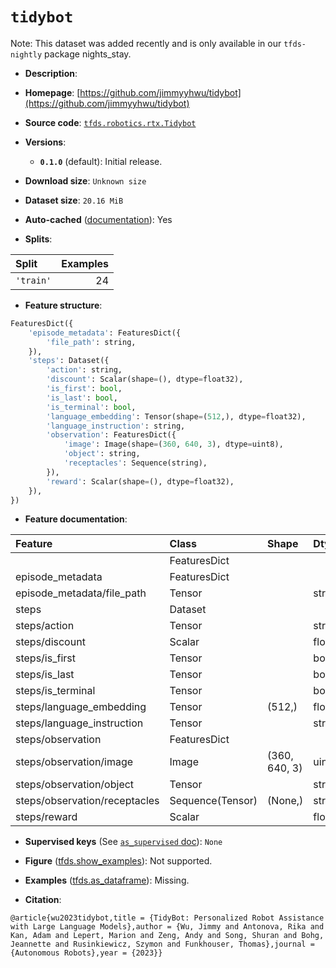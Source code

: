 <div itemscope itemtype="http://schema.org/Dataset">
  <div itemscope itemprop="includedInDataCatalog" itemtype="http://schema.org/DataCatalog">
    <meta itemprop="name" content="TensorFlow Datasets" />
  </div>
  <meta itemprop="name" content="tidybot" />
  <meta itemprop="description" content="&#10;&#10;To use this dataset:&#10;&#10;```python&#10;import tensorflow_datasets as tfds&#10;&#10;ds = tfds.load(&#x27;tidybot&#x27;, split=&#x27;train&#x27;)&#10;for ex in ds.take(4):&#10;  print(ex)&#10;```&#10;&#10;See [the guide](https://www.tensorflow.org/datasets/overview) for more&#10;informations on [tensorflow_datasets](https://www.tensorflow.org/datasets).&#10;&#10;" />
  <meta itemprop="url" content="https://www.tensorflow.org/datasets/catalog/tidybot" />
  <meta itemprop="sameAs" content="https://github.com/jimmyyhwu/tidybot" />
  <meta itemprop="citation" content="@article{wu2023tidybot,title = {TidyBot: Personalized Robot Assistance with Large Language Models},author = {Wu, Jimmy and Antonova, Rika and Kan, Adam and Lepert, Marion and Zeng, Andy and Song, Shuran and Bohg, Jeannette and Rusinkiewicz, Szymon and Funkhouser, Thomas},journal = {Autonomous Robots},year = {2023}}" />
</div>

# `tidybot`


Note: This dataset was added recently and is only available in our
`tfds-nightly` package
<span class="material-icons" title="Available only in the tfds-nightly package">nights_stay</span>.

*   **Description**:

*   **Homepage**:
    [https://github.com/jimmyyhwu/tidybot](https://github.com/jimmyyhwu/tidybot)

*   **Source code**:
    [`tfds.robotics.rtx.Tidybot`](https://github.com/tensorflow/datasets/tree/master/tensorflow_datasets/robotics/rtx/rtx.py)

*   **Versions**:

    *   **`0.1.0`** (default): Initial release.

*   **Download size**: `Unknown size`

*   **Dataset size**: `20.16 MiB`

*   **Auto-cached**
    ([documentation](https://www.tensorflow.org/datasets/performances#auto-caching)):
    Yes

*   **Splits**:

Split     | Examples
:-------- | -------:
`'train'` | 24

*   **Feature structure**:

```python
FeaturesDict({
    'episode_metadata': FeaturesDict({
        'file_path': string,
    }),
    'steps': Dataset({
        'action': string,
        'discount': Scalar(shape=(), dtype=float32),
        'is_first': bool,
        'is_last': bool,
        'is_terminal': bool,
        'language_embedding': Tensor(shape=(512,), dtype=float32),
        'language_instruction': string,
        'observation': FeaturesDict({
            'image': Image(shape=(360, 640, 3), dtype=uint8),
            'object': string,
            'receptacles': Sequence(string),
        }),
        'reward': Scalar(shape=(), dtype=float32),
    }),
})
```

*   **Feature documentation**:

Feature                       | Class            | Shape         | Dtype   | Description
:---------------------------- | :--------------- | :------------ | :------ | :----------
                              | FeaturesDict     |               |         |
episode_metadata              | FeaturesDict     |               |         |
episode_metadata/file_path    | Tensor           |               | string  |
steps                         | Dataset          |               |         |
steps/action                  | Tensor           |               | string  |
steps/discount                | Scalar           |               | float32 |
steps/is_first                | Tensor           |               | bool    |
steps/is_last                 | Tensor           |               | bool    |
steps/is_terminal             | Tensor           |               | bool    |
steps/language_embedding      | Tensor           | (512,)        | float32 |
steps/language_instruction    | Tensor           |               | string  |
steps/observation             | FeaturesDict     |               |         |
steps/observation/image       | Image            | (360, 640, 3) | uint8   |
steps/observation/object      | Tensor           |               | string  |
steps/observation/receptacles | Sequence(Tensor) | (None,)       | string  |
steps/reward                  | Scalar           |               | float32 |

*   **Supervised keys** (See
    [`as_supervised` doc](https://www.tensorflow.org/datasets/api_docs/python/tfds/load#args)):
    `None`

*   **Figure**
    ([tfds.show_examples](https://www.tensorflow.org/datasets/api_docs/python/tfds/visualization/show_examples)):
    Not supported.

*   **Examples**
    ([tfds.as_dataframe](https://www.tensorflow.org/datasets/api_docs/python/tfds/as_dataframe)):
    Missing.

*   **Citation**:

```
@article{wu2023tidybot,title = {TidyBot: Personalized Robot Assistance with Large Language Models},author = {Wu, Jimmy and Antonova, Rika and Kan, Adam and Lepert, Marion and Zeng, Andy and Song, Shuran and Bohg, Jeannette and Rusinkiewicz, Szymon and Funkhouser, Thomas},journal = {Autonomous Robots},year = {2023}}
```

